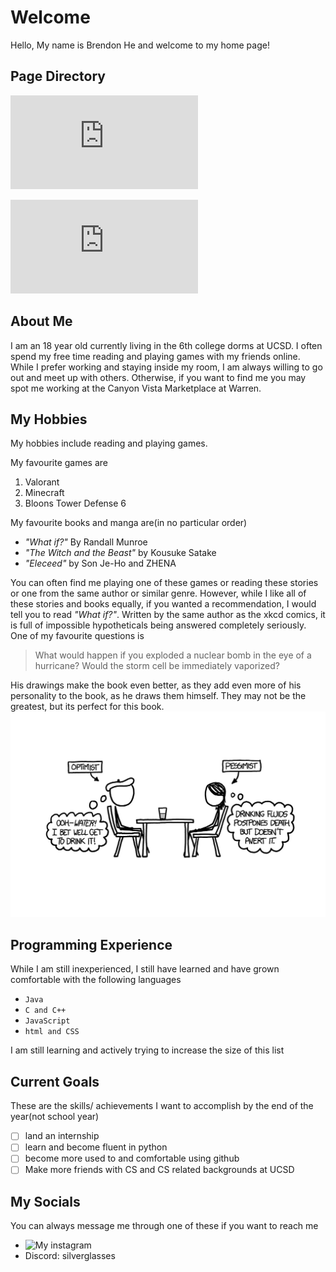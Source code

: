 # Welcome
Hello, My name is Brendon He and welcome to my home page!
## Page Directory
![About Me](https://github.com/Brendon-He/CSE110/blob/main/index.md#about-me)

![My Hobbies](https://github.com/Brendon-He/CSE110/blob/main/index.md#my-hobbies)
## About Me
I am an 18 year old currently living in the 6th college dorms at UCSD. I often spend my free time reading and playing games with my friends online. While I prefer working and staying inside my room, I am always willing to go out and meet up with others. Otherwise, if you want to find me you may spot me working at the Canyon Vista Marketplace at Warren.

## My Hobbies
My hobbies include reading and playing games. 

My favourite games are 
1. Valorant
2. Minecraft
3. Bloons Tower Defense 6

My favourite books and manga are(in no particular order)
- *"What if?"* By Randall Munroe
- *"The Witch and the Beast"* by Kousuke Satake
- *"Eleceed"* by Son Je-Ho and ZHENA

You can often find me playing one of these games or reading these stories or one from the same author or similar genre. However, while I like all of these stories and books equally, if you wanted a recommendation, I would tell you to read *"What if?"*. Written by the same author as the xkcd comics, it is full of impossible hypotheticals being answered completely seriously. One of my favourite questions is 
>What would happen if you exploded a nuclear bomb in the eye of a hurricane? Would the storm cell be immediately vaporized?

His drawings make the book even better, as they add even more of his personality to the book, as he draws them himself. They may not be the greatest, but its perfect for this book.
![image of Randall's art](otherpcitures/randall's_art.jpg)

## Programming Experience
While I am still inexperienced, I still have learned and have grown comfortable with the following languages
- `Java`
- `C and C++`
- `JavaScript`
- `html and CSS`

I am still learning and actively trying to increase the size of this list

## Current Goals
These are the skills/ achievements I want to accomplish by the end of the year(not school year)
- [ ] land an internship
- [ ] learn and become fluent in python
- [ ] become more used to and comfortable using github
- [ ] Make more friends with CS and CS related backgrounds at UCSD

## My Socials
You can always message me through one of these if you want to reach me
- ![My instagram](https://www.instagram.com/brendon_h3/)
- Discord: silverglasses



